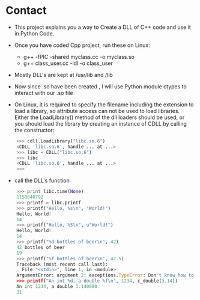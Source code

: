 # Contact
- This project explains you a way to Create a DLL of C++ code and use it in Python Code. 

- Once you have coded Cpp project, run these on Linux:
	- g++ -fPIC -shared myclass.cc -o myclass.so
	- g++ class_user.cc -ldl -o class_user

- Mostly DLL's are kept at /usr/lib and /lib 
- Now since .so have been created , I will use Python module ctypes to interact with our .so file
- On Linux, it is required to specify the filename including the extension to load a library, so attribute access can not be used to load libraries. Either the LoadLibrary() method of the dll loaders should be used, or you should load the library by creating an instance of CDLL by calling the constructor:
```python
	>>> cdll.LoadLibrary("libc.so.6")  
	<CDLL 'libc.so.6', handle ... at ...>
	>>> libc = CDLL("libc.so.6")       
	>>> libc                           
	<CDLL 'libc.so.6', handle ... at ...>
	>>>
```
- call the DLL's function
```python
	>>> print libc.time(None)  
	1150640792
	>>> printf = libc.printf
	>>> printf("Hello, %s\n", "World!")
	Hello, World!
	14
	>>> printf("Hello, %S\n", u"World!")
	Hello, World!
	14
	>>> printf("%d bottles of beer\n", 42)
	42 bottles of beer
	19
	>>> printf("%f bottles of beer\n", 42.5)
	Traceback (most recent call last):
  	  File "<stdin>", line 1, in <module>
	ArgumentError: argument 2: exceptions.TypeError: Don't know how to convert parameter 2
	>>> printf("An int %d, a double %f\n", 1234, c_double(3.14))
	An int 1234, a double 3.140000
	31
```
